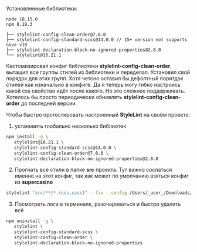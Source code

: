 Установленные библиотеки:

```
node 18.15.0
npm 8.19.3

├── stylelint-config-clean-order@7.0.0
├── stylelint-config-standard-scss@14.0.0 // 15+ version not supports nove v18
├── stylelint-declaration-block-no-ignored-properties@2.8.0
└── stylelint@16.21.1
```

Кастомизировал конфиг библиотеки **stylelint-config-clean-order**,
вытащил все группы стилей из библиотеки и переделал.
Установил свой порядок для этих групп. Хотя четсно оставил бы дефолтный порятдок стилей как изначально в конфиге.
Да я теперь могу гибко настроись какой css свойство идёт после какого. Но это сложнее поддерживать. Хотелось бы просто периодически обновлять **stylelint-config-clean-order** до последней версии.

Чтобы быстро протестировать настроенный **StyleLint** на своём проекте:

1. установить глобально несколько библиотек

```bash
npm install -g \
   stylelint@16.21.1 \
   stylelint-config-standard-scss@14.0.0 \
   stylelint-config-clean-order@7.0.0 \
   stylelint-declaration-block-no-ignored-properties@2.8.0
```

2. Прогнать все стили в папке **src** проекта.
   Тут важно сослаться именно на этот конфиг, так как может по умолчанию взяться конфиг из **supercasino**

```bash
stylelint "src/**/*.{css,scss}" --fix --config /Users/_user_/Downloads/stylelintrc.js
```

3. Посмотреть логи в терминале, разочароваться и быстро удалить всё

```bash
npm uninstall -g \
   stylelint \
   stylelint-config-standard-scss \
   stylelint-config-clean-order \
   stylelint-declaration-block-no-ignored-properties
```
